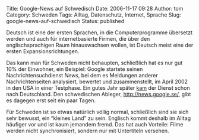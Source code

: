 Title: Google-News auf Schwedisch
Date: 2006-11-17 09:28
Author: tom
Category: Schweden
Tags: Alltag, Datenschutz, Internet, Sprache
Slug: google-news-auf-schwedisch
Status: published

Deutsch ist eine der ersten Sprachen, in die Computerprogramme übersetzt
werden und auch für internetbasierte Firmen, die über den
englischsprachigen Raum hinauswachsen wollen, ist Deutsch meist eine der
ersten Expansionsrichtungen.

Das kann man für Schweden nicht behaupten, schließlich hat es nur gut
10% der Einwohner, ein Beispiel: Google startete seinen
Nachrichtensuchdienst *News*, bei dem es Meldungen anderer
Nachrichtenseiten analysiert, bewertet und zusammenstellt, im April 2002
in den USA in einer Testphase. Ein gutes Jahr später
[kam](http://www.heise.de/newsticker/meldung/38350) der Dienst schon
nach Deutschland. Den schwedischen Ableger, <http://news.google.se/>,
gibt es dagegen erst seit ein paar Tagen.

Für Schweden ist so etwas natürlich völlig normal, schließlich sind sie
sich sehr bewusst, ein “kleines Land” zu sein. Englisch kommt deshalb im
Alltag häufiger vor und ist kaum jemandem fremd. Das hat auch Vorteile:
Filme werden nicht synchronisiert, sondern nur mit Untertiteln versehen.

